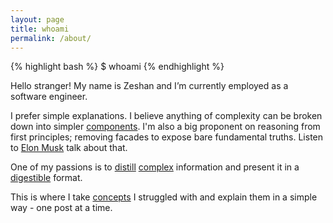 ```yaml
---
layout: page
title: whoami
permalink: /about/
---
```

{% highlight bash %}
$ whoami
{% endhighlight %}

Hello stranger! My name is Zeshan and I’m currently employed as a software engineer.

I prefer simple explanations. I believe anything of complexity can be broken down into simpler [components][1]. I'm also a big proponent on reasoning from first principles; removing facades to expose bare fundamental truths. Listen to [Elon Musk][2] talk about that.

One of my passions is to [distill][distill] [complex][machine-learning] information and present it in a [digestible][explorable] format.

This is where I take [concepts][abstraction] I struggled with and explain them in a simple way - one post at a time.

[1]: https://betterexplained.com/articles/adept-method/
[2]: https://www.youtube.com/watch?v=NV3sBlRgzTI
[distill]: https://distill.pub/about/
[machine-learning]: http://www.r2d3.us/visual-intro-to-machine-learning-part-1/
[abstraction]: http://worrydream.com/LadderOfAbstraction/
[explorable]: http://explorabl.es/
